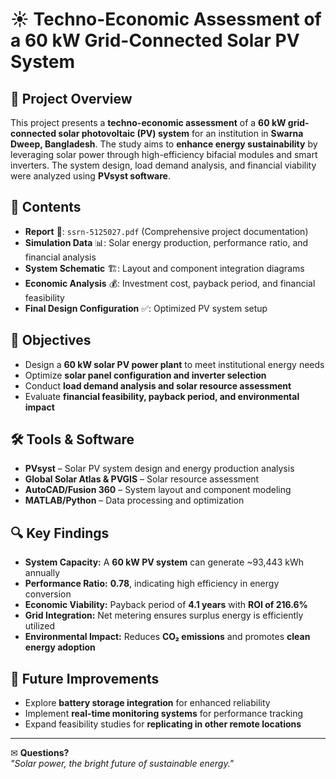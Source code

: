 # ☀️ Techno-Economic Assessment of a 60 kW Grid-Connected Solar PV System

## 📌 Project Overview  
This project presents a **techno-economic assessment** of a **60 kW grid-connected solar photovoltaic (PV) system** for an institution in **Swarna Dweep, Bangladesh**. The study aims to **enhance energy sustainability** by leveraging solar power through high-efficiency bifacial modules and smart inverters. The system design, load demand analysis, and financial viability were analyzed using **PVsyst software**.

## 📂 Contents  
- **Report** 📑: `ssrn-5125027.pdf` (Comprehensive project documentation)  
- **Simulation Data** 📊: Solar energy production, performance ratio, and financial analysis  
- **System Schematic** 🏗: Layout and component integration diagrams  
- **Economic Analysis** 💰: Investment cost, payback period, and financial feasibility  
- **Final Design Configuration** ✅: Optimized PV system setup  

## 🎯 Objectives  
- Design a **60 kW solar PV power plant** to meet institutional energy needs  
- Optimize **solar panel configuration and inverter selection**  
- Conduct **load demand analysis and solar resource assessment**  
- Evaluate **financial feasibility, payback period, and environmental impact**  

## 🛠 Tools & Software  
- **PVsyst** – Solar PV system design and energy production analysis  
- **Global Solar Atlas & PVGIS** – Solar resource assessment  
- **AutoCAD/Fusion 360** – System layout and component modeling  
- **MATLAB/Python** – Data processing and optimization  

## 🔍 Key Findings  
- **System Capacity:** A **60 kW PV system** can generate ~93,443 kWh annually  
- **Performance Ratio:** **0.78**, indicating high efficiency in energy conversion  
- **Economic Viability:** Payback period of **4.1 years** with **ROI of 216.6%**  
- **Grid Integration:** Net metering ensures surplus energy is efficiently utilized  
- **Environmental Impact:** Reduces **CO₂ emissions** and promotes **clean energy adoption**  

## 🚀 Future Improvements  
- Explore **battery storage integration** for enhanced reliability  
- Implement **real-time monitoring systems** for performance tracking  
- Expand feasibility studies for **replicating in other remote locations**  


---  
✉ **Questions?**  
*"Solar power, the bright future of sustainable energy."* 


